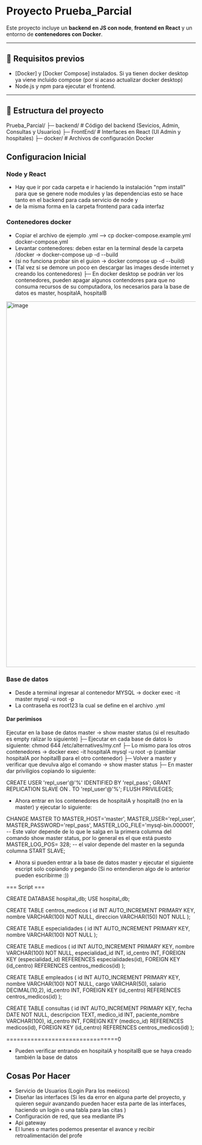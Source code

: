 # Proyecto Prueba_Parcial

Este proyecto incluye un **backend en JS con node**, **frontend en React** y un entorno de **contenedores con Docker**.  

---

## 🚀 Requisitos previos
- [Docker] y [Docker Compose] instalados. Si ya tienen docker desktop ya viene incluido compose (por si acaso actualizar docker desktop)
- Node.js y npm para ejecutar el frontend.

---

## 📂 Estructura del proyecto
Prueba_Parcial/
├─ backend/ # Código del backend (Sevicios, Admin, Consultas y Usuarios)
├─ FrontEnd/ # Interfaces en React (UI Admin y hospitales)
├─ docker/ # Archivos de configuración Docker


## Configuracion Inicial

### Node y React
- Hay que ir por cada carpeta e ir haciendo la instalación "npm install" para que se genere node modules y las dependencias esto se hace tanto en el backend para cada servicio de node y
- de la misma forma en la carpeta frontend para cada interfaz 

### Contenedores docker

- Copiar el archivo de ejemplo .yml --> cp docker-compose.example.yml docker-compose.yml
- Levantar contenedores: deben estar en la terminal desde la carpeta /docker -> docker-compose up -d --build
- (si no funciona probar sin el guion -> docker compose up -d --build)
- (Tal vez si se demore un poco en descargar las images desde internet y creando los contenedores)
├─ En docker desktop se podrán ver los contenedores, pueden apagar algunos contendores para que no consuma recursos de su computadora, los necesarios para la base de datos es master, hospitalA, hospitalB

<img width="1917" height="971" alt="image" src="https://github.com/user-attachments/assets/21a80592-73e7-46b1-8bdd-9e0f475d307d" />

### Base de datos

- Desde a terminal ingresar al contenedor MYSQL -> docker exec -it master mysql -u root -p
- La contraseña es root123 la cual se define en el archivo .yml

#### Dar perimisos
Ejecutar en la base de datos master -> show master status (si el resultado es empty ralizar lo siguiente)
├─ Ejecutar en cada base de datos lo siguiente: chmod 644 /etc/alternatives/my.cnf 
├─ Lo mismo para los otros contenedores -> docker exec -it hospitalA mysql -u root -p (cambiar hospitalA por hopitalB para el otro contenedor)
├─ Volver a master y verificar que devulva algo el comando -> show master status
├─ En master dar priviligios copiando lo siguiente:

CREATE USER 'repl_user'@'%' IDENTIFIED BY 'repl_pass';
GRANT REPLICATION SLAVE ON *.* TO 'repl_user'@'%';
FLUSH PRIVILEGES;

- Ahora entrar en los contenedores de hospitalA y hospitalB (no en la master) y ejecutar lo siguiente:

CHANGE MASTER TO
  MASTER_HOST='master',
  MASTER_USER='repl_user',
  MASTER_PASSWORD='repl_pass',
  MASTER_LOG_FILE='mysql-bin.000001', -- Este valor depende de lo que le salga en la primera columna del comando show master status, por lo general es el que está puesto
  MASTER_LOG_POS=  328;  -- el valor depende del master en la segunda columna
START SLAVE;

- Ahora si pueden entrar a la base de datos master y ejecutar el siguiente escript solo copiando y pegando (Si no entendieron algo de lo anterior pueden escribirme :))

=== Script ===

CREATE DATABASE hospital_db;
USE hospital_db;

CREATE TABLE centros_medicos (
    id INT AUTO_INCREMENT PRIMARY KEY,
    nombre VARCHAR(100) NOT NULL,
    direccion VARCHAR(150) NOT NULL
);

CREATE TABLE especialidades (
    id INT AUTO_INCREMENT PRIMARY KEY,
    nombre VARCHAR(100) NOT NULL
);

CREATE TABLE medicos (
    id INT AUTO_INCREMENT PRIMARY KEY,
    nombre VARCHAR(100) NOT NULL,
    especialidad_id INT,
    id_centro INT,
    FOREIGN KEY (especialidad_id) REFERENCES especialidades(id),
    FOREIGN KEY (id_centro) REFERENCES centros_medicos(id)
);

CREATE TABLE empleados (
    id INT AUTO_INCREMENT PRIMARY KEY,
    nombre VARCHAR(100) NOT NULL,
    cargo VARCHAR(50),
    salario DECIMAL(10,2),
    id_centro INT,
    FOREIGN KEY (id_centro) REFERENCES centros_medicos(id)
);

CREATE TABLE consultas (
    id INT AUTO_INCREMENT PRIMARY KEY,
    fecha DATE NOT NULL,
    descripcion TEXT,
    medico_id INT,
    paciente_nombre VARCHAR(100),
    id_centro INT,
    FOREIGN KEY (medico_id) REFERENCES medicos(id),
    FOREIGN KEY (id_centro) REFERENCES centros_medicos(id)
);

================================0

- Pueden verificar entrando en hospitalA y hospitalB que se haya creado también la base de datos

## Cosas Por Hacer
- Servicio de Usuarios (Login Para los meéicos)
- Diseñar las interfaces (Si les da error en alguna parte del proyecto, y quieren seguir avanzando pueden hacer esta parte de las interfaces, haciendo un login o una tabla para las citas )
- Configuración de red, que sea mediante IPs
- Api gateway
- El  lunes o martes podemos presentar el avance y recibir retroalimentación del profe

